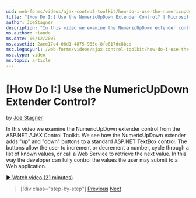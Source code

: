 ```yaml
---
uid: web-forms/videos/ajax-control-toolkit/how-do-i-use-the-numericupdown-extender-control
title: "[How Do I:] Use the NumericUpDown Extender Control? | Microsoft Docs"
author: JoeStagner
description: "In this video we examine the NumericUpDown extender control from the ASP.NET AJAX Control Toolkit. We see how the NumericUpDown extender adds 'up' and 'down'..."
ms.author: riande
ms.date: 06/12/2007
ms.assetid: 2aee17e4-06d1-4875-985e-8fb817dc8bcd
msc.legacyurl: /web-forms/videos/ajax-control-toolkit/how-do-i-use-the-numericupdown-extender-control
msc.type: video
ms.topic: article
---
```

# [How Do I:] Use the NumericUpDown Extender Control?

by [Joe Stagner](https://github.com/JoeStagner)

In this video we examine the NumericUpDown extender control from the ASP.NET AJAX Control Toolkit. We see how the NumericUpDown extender adds "up" and "down" buttons to a standard ASP.NET TextBox control. The buttons allow the user to increment or decrement a number, cycle through a list of known values, or call a Web Service to retrieve the next value. In this way the developer can fully control the values the user may submit to a Web application.

[&#9654; Watch video (21 minutes)](https://channel9.msdn.com/Blogs/ASP-NET-Site-Videos/how-do-i-use-the-numericupdown-extender-control)

> [!div class="step-by-step"]
> [Previous](how-do-i-use-the-pagingbulletedlist-extender-control.md)
> [Next](how-do-i-use-the-aspnet-ajax-validatorcallout-extender.md)
